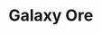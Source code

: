 # Galaxy Ore

<figure><img src="https://github.com/user-attachments/assets/9effb38f-b9b3-418b-9d55-f0a67f795e80" alt=""><figcaption></figcaption></figure>

